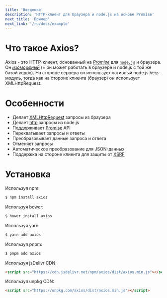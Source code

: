 ```yaml
---
title: 'Введение'
description: 'HTTP-клиент для браузера и node.js на основе Promise'
next_title: 'Пример'
next_link: '/ru/docs/example'
---
```


# Что такое Axios?
Axios - это HTTP-клиент, основанный на *[Promise](https://javascript.info/promise-basics)* для [`node.js`](https://nodejs.org) и браузера. Он *[изоморфный](https://www.lullabot.com/articles/what-is-an-isomorphic-application)* (= он может работать в браузере и node.js с той же базой кодов). На стороне сервера он использует нативный node.js `http`-модуль, тогда как на стороне клиента (браузер) он использует XMLHttpRequest.

# Особенности

- Делает [XMLHttpRequest](https://developer.mozilla.org/en-US/docs/Web/API/XMLHttpRequest) запросы из браузера
- Делает [http](http://nodejs.org/api/http.html) запросы из node.js
- Поддерживает [Promise](https://developer.mozilla.org/en-US/docs/Web/JavaScript/Reference/Global_Objects/Promise) API
- Перехватывает запросы и ответы
- Преобразовывает данные запроса и ответа
- Отменяет запросы
- Автоматическое преобразование для JSON-данных
- Поддержка на стороне клиента для защиты от [XSRF](http://en.wikipedia.org/wiki/Cross-site_request_forgery)

# Установка

Используя npm:

```bash
$ npm install axios
```

Используя bower:

```bash
$ bower install axios
```

Используя yarn:

```bash
$ yarn add axios
```

Используя pnpm:

```bash
$ pnpm add axios
```

Используя jsDelivr CDN:

```html
<script src="https://cdn.jsdelivr.net/npm/axios/dist/axios.min.js"></script>
```

Используя unpkg CDN:

```html
<script src="https://unpkg.com/axios/dist/axios.min.js"></script>
```